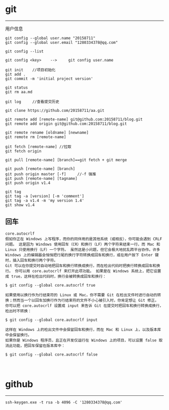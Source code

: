 # git
---
用户信息

	git config --global user.name "20158711"
	git config --global user.email "1280334378@qq.com"
	
	git config --list
	
	git config <key>	-->		git config user.name
	
	git init	//项目初始化
	git add .	
	git commit -m 'initial project version'
	
	git status
	git rm aa.md
	
	git log		//查看提交历史
	
	git clone https://github.com/20158711/aa.git
	
	git remote add [remote-name] git@github.com:20158711/blog.git
	git remote add origin git@github.com:20158711/blog.git
	
	git remote rename [oldname] [newname]
	git remote rm [remote-name]
	
	git fetch [remote-name]	//拉取
	git fetch origin
	
	git pull [remote-name] [branch]==git fetch + git merge
	
	git push [remote-name] [branch]
	git push origin master [-f]		//-f 强推
	git push [remote-name] [tagname]
	git push origin v1.4
	
	git tag
	git tag -a [version] [-m 'comment']
	git tag -a v1.4 -m 'my version 1.4'
	git show v1.4

回车
---

	core.autocrlf
	假如你正在 Windows 上写程序，而你的同伴用的是其他系统（或相反），你可能会遇到 CRLF 问题。 这是因为 Windows 使用回车（CR）和换行（LF）两个字符来结束一行，而 Mac 和 Linux 只使用换行（LF）一个字符。 虽然这是小问题，但它会极大地扰乱跨平台协作。许多 Windows 上的编辑器会悄悄把行尾的换行字符转换成回车和换行，或在用户按下 Enter 键时，插入回车和换行两个字符。
	Git 可以在你提交时自动地把回车和换行转换成换行，而在检出代码时把换行转换成回车和换行。 你可以用 core.autocrlf 来打开此项功能。 如果是在 Windows 系统上，把它设置成 true，这样在检出代码时，换行会被转换成回车和换行：
	
	$ git config --global core.autocrlf true
	
	如果使用以换行作为行结束符的 Linux 或 Mac，你不需要 Git 在检出文件时进行自动的转换；然而当一个以回车加换行作为行结束符的文件不小心被引入时，你肯定想让 Git 修正。 你可以把 core.autocrlf 设置成 input 来告诉 Git 在提交时把回车和换行转换成换行，检出时不转换：
	
	$ git config --global core.autocrlf input
	
	这样在 Windows 上的检出文件中会保留回车和换行，而在 Mac 和 Linux 上，以及版本库中会保留换行。
	如果你是 Windows 程序员，且正在开发仅运行在 Windows 上的项目，可以设置 false 取消此功能，把回车保留在版本库中：
	
	$ git config --global core.autocrlf false

​	
# github
---

	ssh-keygen.exe -t rsa -b 4096 -C '1280334378@qq.com'